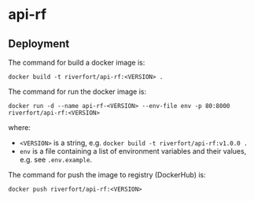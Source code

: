 # api-rf

## Deployment
The command for build a docker image is: 
```
docker build -t riverfort/api-rf:<VERSION> .
```

The command for run the docker image is: 
```
docker run -d --name api-rf-<VERSION> --env-file env -p 80:8000 riverfort/api-rf:<VERSION>
```
where:
* `<VERSION>` is a string, e.g. `docker build -t riverfort/api-rf:v1.0.0 .`
* `env` is a file containing a list of environment variables and their values, e.g. see `.env.example`.

The command for push the image to registry (DockerHub) is:
```
docker push riverfort/api-rf:<VERSION>
```